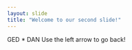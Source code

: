 ```yaml
---
layout: slide
title: "Welcome to our second slide!"
---
```

GED * DAN
Use the left arrow to go back!
